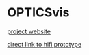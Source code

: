 # OPTICSvis
[project website](https://biederfrau.github.io/opticsvis/)

[direct link to hifi prototype](https://biederfrau.github.io/opticsvis/app)
